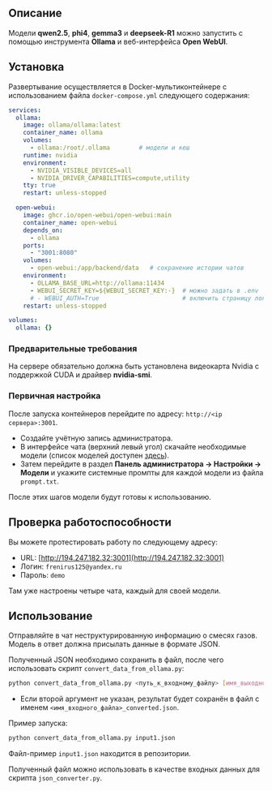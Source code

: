 ## Описание

Модели **qwen2.5**, **phi4**, **gemma3** и **deepseek-R1** можно запустить с помощью инструмента **Ollama** и веб-интерфейса **Open WebUI**.


## Установка

Развертывание осуществляется в Docker-мультиконтейнере с использованием файла `docker-compose.yml` следующего содержания:

```yaml
services:
  ollama:
    image: ollama/ollama:latest
    container_name: ollama
    volumes:
      - ollama:/root/.ollama        # модели и кеш
    runtime: nvidia
    environment:
      - NVIDIA_VISIBLE_DEVICES=all
      - NVIDIA_DRIVER_CAPABILITIES=compute,utility
    tty: true
    restart: unless-stopped

  open-webui:
    image: ghcr.io/open-webui/open-webui:main
    container_name: open-webui
    depends_on:
      - ollama
    ports:
      - "3001:8080"
    volumes:
      - open-webui:/app/backend/data   # сохранение истории чатов
    environment:
      - OLLAMA_BASE_URL=http://ollama:11434
      - WEBUI_SECRET_KEY=${WEBUI_SECRET_KEY:-}  # можно задать в .env
      # - WEBUI_AUTH=True                       # включить страницу логина
    restart: unless-stopped

volumes:
  ollama: {}
```

### Предварительные требования

На сервере обязательно должна быть установлена видеокарта Nvidia с поддержкой CUDA и драйвер **nvidia-smi**.

### Первичная настройка

После запуска контейнеров перейдите по адресу: `http://<ip сервера>:3001`.

* Создайте учётную запись администратора.
* В интерфейсе чата (верхний левый угол) скачайте необходимые модели (список моделей доступен [здесь](https://ollama.com/search)).
* Затем перейдите в раздел **Панель администратора → Настройки → Модели** и укажите системные промпты для каждой модели из файла `prompt.txt`.

После этих шагов модели будут готовы к использованию.

## Проверка работоспособности

Вы можете протестировать работу по следующему адресу:

* URL: [http://194.247.182.32:3001](http://194.247.182.32:3001)
* Логин: `frenirus125@yandex.ru`
* Пароль: `demo`

Там уже настроены четыре чата, каждый для своей модели.

## Использование

Отправляйте в чат неструктурированную информацию о смесях газов. Модель в ответ должна присылать данные в формате JSON.

Полученный JSON необходимо сохранить в файл, после чего использовать скрипт `convert_data_from_ollama.py`:

```bash
python convert_data_from_ollama.py <путь_к_входному_файлу> [имя_выходного_файла]
```

* Если второй аргумент не указан, результат будет сохранён в файл с именем `<имя_входного_файла>_converted.json`.

Пример запуска:

```bash
python convert_data_from_ollama.py input1.json
```

Файл-пример `input1.json` находится в репозитории.

Полученный файл можно использовать в качестве входных данных для скрипта `json_converter.py`.
